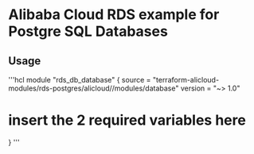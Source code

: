 # Alibaba Cloud RDS example for Postgre SQL Databases

## Usage

'''hcl
module "rds_db_database" {
  source  = "terraform-alicloud-modules/rds-postgres/alicloud//modules/database"
  version = "~> 1.0"
  # insert the 2 required variables here
}
'''

<!-- BEGINNING OF PRE-COMMIT-TERRAFORM DOCS HOOK -->
<!-- END OF PRE-COMMIT-TERRAFORM DOCS HOOK -->
